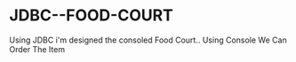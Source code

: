 # JDBC--FOOD-COURT
Using JDBC  i'm designed the consoled Food Court.. Using Console We Can Order The Item
